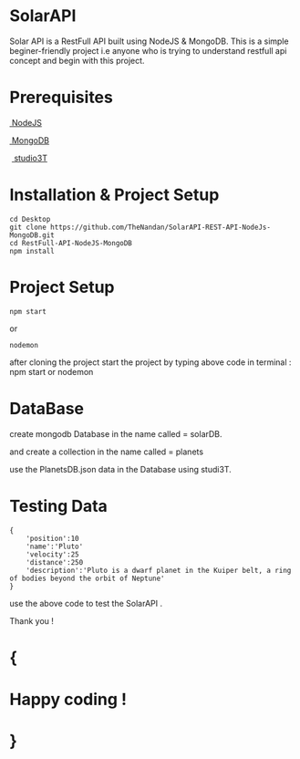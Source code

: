 # SolarAPI

Solar API is a RestFull API built using NodeJS & MongoDB. This is a simple beginer-friendly project i.e anyone who is trying to understand restfull api concept and begin with this project.

# Prerequisites

[ NodeJS ]( https://nodejs.org/en/download/ ) <br>

[ MongoDB ]( https://www.mongodb.com/try/download/community ) <br>

 [ studio3T ]( https://studio3t.com/download/ ) <br>

# Installation & Project Setup

```
cd Desktop
git clone https://github.com/TheNandan/SolarAPI-REST-API-NodeJs-MongoDB.git
cd RestFull-API-NodeJS-MongoDB
npm install
```

# Project Setup

```
npm start
```

or

```
nodemon
```

after cloning the project start the project by typing above code in terminal : npm start or nodemon 

# DataBase

create mongodb Database in the name called = solarDB.

and create a collection in the name called  = planets

use the PlanetsDB.json data in the Database using studi3T.

# Testing Data

```
{
    'position':10
    'name':'Pluto'
    'velocity':25
    'distance':250
    'description':'Pluto is a dwarf planet in the Kuiper belt, a ring of bodies beyond the orbit of Neptune'
}
```

use the above code to test the SolarAPI .

Thank you !

# {
# Happy coding !
# }



